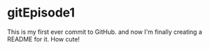 # gitEpisode1

This is my first ever commit to GitHub. and now I'm finally creating a README for it. How cute!
